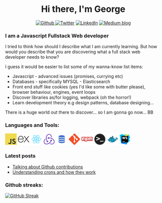 <div align="center">
   <h1>Hi there, I'm George
</div>
<div align="center">
  <a href="https://github.com/Georgelinardis" target="_blank">
    <img alt="Github" src="https://img.shields.io/badge/GitHub-%2312100E.svg?&style=for-the-badge&logo=Github&logoColor=white" />
  </a>
  <a href="https://twitter.com/FreakingCode" target="_blank">
    <img alt="Twitter" src="https://img.shields.io/badge/twitter-%231DA1F2.svg?&style=for-the-badge&logo=twitter&logoColor=white" /></a>
  <a href="https://www.linkedin.com/in/georgelinardis/" target="_blank">
    <img alt="LinkedIn" src="https://img.shields.io/badge/linkedin-%230077B5.svg?&style=for-the-badge&logo=linkedin&logoColor=white" /></a>
  <a href="https://medium.com/@georgelinardis/" target="_blank">
    <img alt="Medium blog" src="https://img.shields.io/badge/Medium-2c756b?style=for-the-badge&logo=medium&logoColor=white" /></a>
</div>

### I am a Javascript Fullstack Web developer

I tried to think how should I describe what I am currently learning.
But how would you describe that you are discovering what a full stack web developer needs to know?

I guess it would be easier to list some of my wanna-know list items:

- Javascript - advanced issues (promises, currying etc)
- Databases - specifically MYSQL - Elasticsearch
- Front end stuff like cookies (yes I'd like some with butter please), browser behaviour, engines, event loops
- Discover libraries as/for logging, webpack (oh the horror!)
- Learn development theory e.g design patterns, database designing...

There is a huge world out there to discover... so I am gonna go now... BB 
<br>
### Languages and Tools:

<code><img height="37" src="https://raw.githubusercontent.com/github/explore/80688e429a7d4ef2fca1e82350fe8e3517d3494d/topics/javascript/javascript.png" alt="javascript"></code>
<code><img height="37" src="https://raw.githubusercontent.com/devicons/devicon/master/icons/express/express-original.svg" alt="expressjs"></code>
<code><img height="37" src="https://raw.githubusercontent.com/github/explore/80688e429a7d4ef2fca1e82350fe8e3517d3494d/topics/react/react.png" alt="react"></code>
<code><img height="37" src="https://raw.githubusercontent.com/github/explore/80688e429a7d4ef2fca1e82350fe8e3517d3494d/topics/redux/redux.png" alt="redux"></code>
<code><img height="37" src="https://raw.githubusercontent.com/github/explore/80688e429a7d4ef2fca1e82350fe8e3517d3494d/topics/sql/sql.png" alt="sql"></code>
<code><img height="37" src="https://raw.githubusercontent.com/devicons/devicon/master/icons/git/git-original.svg" alt="git"></code>
<code><img height="37" src="https://raw.githubusercontent.com/devicons/devicon/master/icons/npm/npm-original-wordmark.svg" alt="npm"></code>
<code><img height="37" src="https://raw.githubusercontent.com/github/explore/80688e429a7d4ef2fca1e82350fe8e3517d3494d/topics/terminal/terminal.png" alt="terminal"></code> 
<code><img height="37" src="https://raw.githubusercontent.com/devicons/devicon/master/icons/docker/docker-original.svg" alt="docker"></code>
<code><img height="37" src="https://raw.githubusercontent.com/devicons/devicon/master/icons/webstorm/webstorm-original.svg" alt="webstorm"></code>   

### Latest posts
<!-- BLOG-POST-LIST:START -->
- [Talking about Github contributions](https://www.freakingcode.com/talking-about-github-contributions)
- [Understanding crons and how they work](https://www.freakingcode.com/understanding-crons-and-how-they-work)
<!-- BLOG-POST-LIST:END -->

### Github streaks:
  
[![GitHub Streak](https://github-readme-streak-stats.herokuapp.com/?user=georgelinardis&theme=dark)](https://git.io/streak-stats)

